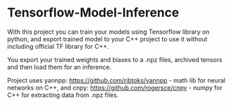 # Tensorflow-Model-Inference

With this project you can train your models using Tensorflow library on python, and export trained model to your C++ project 
to use it without including official TF library for C++.

You export your trained weights and biases to a .npz files, archived tensors and then load them for an inference.

Project uses yannpp: https://github.com/ribtoks/yannpp - math lib for neural networks on C++,
         and cnpy: https://github.com/rogersce/cnpy - numpy for C++ for extracting data from .npz files.
